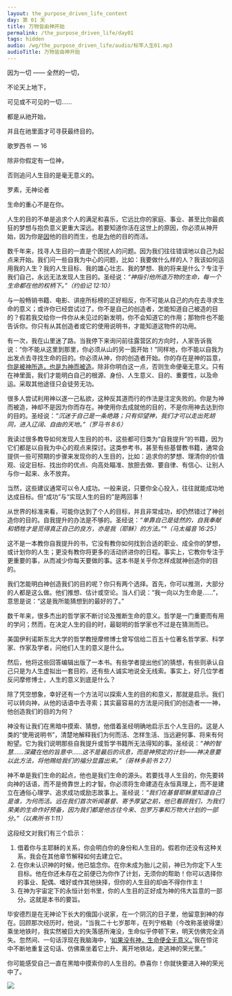 ```yaml
---
layout: the_purpose_driven_life_content
day: 第 01 天 
title: 万物皆由神开始
permalink: /the_purpose_driven_life/day01
tags: hidden
audio: /wg/the_purpose_driven_life/audio/标竿人生01.mp3
audioTitle: 万物皆由神开始
---
```


<div class="center fs-18 script">
  <p>因为一切 —— 全然的一切，</P>
  <p>不论天上地下，</p>
  <p>可见或不可见的一切……</p>
  <p>都是从祂开始，</p>
  <p>并且在祂里面才可寻获最终目的。</p>
  <p class="sp-verse">歌罗西书 一 16</p>
</div>
<div class="center fs-18">
  <p>除非你假定有一位神，</P>
  <p>否则追问人生目的是毫无意义的。</P>
  <p class="sp-verse">罗素，无神论者</p>
</div>
<p class="first">生命的重心不是在你。</p>

人生的目的不单是追求个人的满足和喜乐，它远比你的家庭、事业、甚至比你最疯狂的梦想与抱负意义更重大深远。若要知道你活在这世上的原因，你必须从神开始，因为你是<u>因</u>他的目的而生，也是<u>为</u>他的目的而活。

数千年来，找寻人生目的一直是个困扰人的问题。因为我们往往错误地以自己为起点来开始。我们问一些自我为中心的问题，比如：我要做什么样的人？我该如何运用我的人生？我的人生目标、我的雄心壮志、我的梦想、我的将来是什么？专注于我们自己，永远无法发现人生目的。圣经说：*“神指引他所造万物的生命，每一个生命都在他的权柄下。”（约伯记 12:10）*

与一般畅销书籍、电影、讲座所标榜的正好相反，你不可能从自己的内在去寻求生命的意义；或许你已经尝试过了。你不是自己的创造者，怎能知道自己被造的目的？假若我交给你一件你从未见过的新发明，你不会知道它的作用；那物件也不能告诉你。你只有从其创造者或它的使用说明书，才能知道这物件的功用。

有一次，我在山里迷了路。当我停下来询问前往露营区的方向时，人家告诉我说：“你不能从这里到那里，你必须从山的另一面开始！”同样地，你不能以自我为出发点去寻找生命的目的。你必须从神，你的创造者开始。你的存在是神的旨意，<u>你是被神所造，也是为神而被造</u>。除非你明白这一点，否则生命便毫无意义。只有在神里面，我们才能明白自己的根源、身份、人生意义、目的、重要性，以及命运。采取其他途径只会徒劳无功。

很多人尝试利用神以遂一己私欲，这种反其道而行的作法是注定失败的。你是为神而被造，神却不是因为你而存在。神使用你去成就他的目的，不是你用神去达到你的目的。圣经说：*“沉迷于自己是一条绝路；只有仰望神，我们才可以走出死胡同，进入辽阔、自由的天地。”（罗马书 8:6）*

我读过很多教导如何发现人生目的的书，这些都可归类为“自我提升”的书籍，因为它们都是以自我为中心的观点来探讨。这类参考书，甚至有些基督教书籍，通常会提供一些可预期的步骤来发现你的人生目的，比如：追求你的梦想、理清你的价值观、设定目标、找出你的优点、向高处瞄准、放胆去做、要自律、有信心、让别人与你一起来、永不放弃。

当然，这些建议通常可以令人成功。一般来说，只要你全心投入，往往就能成功地达成目标。但“成功”与“实现人生的目的”是两回事！

从世界的标准来看，可能你达到了个人的目标，并且非常成功，却仍然错过了神创造你的目的。自我提升的办法是不够的。圣经说：*“单靠自己是徒然的，自我奉献和牺牲才是觅得真正自己的良方，亦是我（耶稣）的方法。”°（马太福音 16:25）*

这不是一本教你自我提升的书，它没有教你如何找到合适的职业、成全你的梦想，或计划你的人生；更没有教你将更多的活动挤进你的日程。事实上，它教你专注于更重要的事，从而减少你每天要做的事。这本书是关乎你怎样成就神创造你的目的。

我们怎能明白神创造我们的目的呢？你只有两个选择。首先，你可以推测，大部分的人都是这么做。他们推想、估计或空论。当人们说：“我一向以为生命是……”，意思是说：“这是我所能猜想到的最好的了。”

数千年来，很多杰出的哲学家不断讨论及推断生命的意义。哲学是一门重要而有用的学问；然而，在决定人生的目的时，最聪明的哲学家也不过是在猜测而已。

美国伊利诺斯东北大学的哲学教授摩修博士曾写信给二百五十位著名哲学家、科学家、作家及学者，问他们人生的意义是什么。

然后，他将这些回答编辑出版了一本书。有些学者提出他们的猜想，有些则承认自己只是为人生虚拟出一套目的，还有些人诚实地说全无线索。事实上，好几位学者反问摩修博士，人生的意义到底是什么？

除了凭空想象，幸好还有一个方法可以探索人生的目的和意义，那就是启示。我们可以转向神，从他的话语中去寻索；其实最容易的方法是问我们的创造者一一神，他创造我们的目的为何？

神没有让我们在黑暗中摸索、猜想，他借着圣经明确地启示五个人生目的。这是人类的“使用说明书”，清楚地解释我们为何而活、怎样生活、当远避何事、将来有何盼望。它为我们说明那些自我提升或哲学书籍所无法得知的事。圣经说：*“神的智慧……深藏在他的旨意中……这不是最后的讯息，而是神预定的计划——神决意要以此方法，将他赐给我们的福分显露出来。”（哥林多前书 2:7）*

神不单是我们生命的起点，他也是我们生命的源头。若要找寻人生目的，你先要转向神的话语，而不是倚靠世上的才智。你必须将生命建造在永恒真理上，而不是建立在通俗心理学、追求成功或励志故事上。圣经说：*“我们在基督耶稣里知道自己是谁，为何而活。远在我们首次听闻基督、寄予厚望之前，他已看顾我们，为我们荣美的生命作好预备，因为我们都是他古往今来、包罗万事和万物大计划的一部分。”（以弗所书 1:11）*

这段经文对我们有三个启示：

1. 借着你与主耶稣的关系，你会明白你的身份和人生目的。假若你还没有这种关系，我会在其他章节解释如何去建立它。
2. 在你未认识神的时候，他已惦念你。在你未成为胎儿之前，神已为你定下人生目标。他在你还未存在之前便已为你作了计划，无须你的帮助！你可以选择你的事业、配偶、嗜好或作其他抉择，但你的人生目的却由不得你作主！
3. 在神为宇宙定下的永恒计划书里，你的人生目的正好成为神的伟大旨意的一部分。这就是本书的要旨。

毕安德烈是在无神论下长大的俄国小说家，在一个阴沉的日子里，他留意到神的存在。回顾那次经历时，他说，“当我二十七岁那年，在列宁格勒（今改称圣彼得堡）乘坐地铁时，我实然被巨大的失落感所淹没，生命似乎停顿下来，明天仿佛完全消失。忽然间、一句话浮现在我脑海中，‘<u>如果没有神，生命便全无意义。</u>’我在惊诧中不断地重复这句话、仿佛乘坐着它上升、离开地铁站，走逃神的荣光里。”

你可能感受自己一直在黑暗中摸索你的人生目的。恭喜你！你就快要进入神的荣光中了。

<div class="article-img-wrapper">
  <img src="https://typora-1259024198.cos.ap-beijing.myqcloud.com/wg/the_purpose_driven_life/image/day01_card.jpg">
</div>
